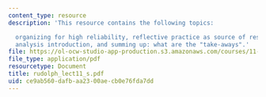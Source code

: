 ```yaml
---
content_type: resource
description: 'This resource contains the following topics:

  organizing for high reliability, reflective practice as source of resilience, case
  analysis introduction, and summing up: what are the "take-aways".'
file: https://ol-ocw-studio-app-production.s3.amazonaws.com/courses/11-941-disaster-vulnerability-and-resilience-spring-2005/ce9ab560dafbaa2300aecb0e76fda7dd_rudolph_lect11_s.pdf
file_type: application/pdf
resourcetype: Document
title: rudolph_lect11_s.pdf
uid: ce9ab560-dafb-aa23-00ae-cb0e76fda7dd
---
```

